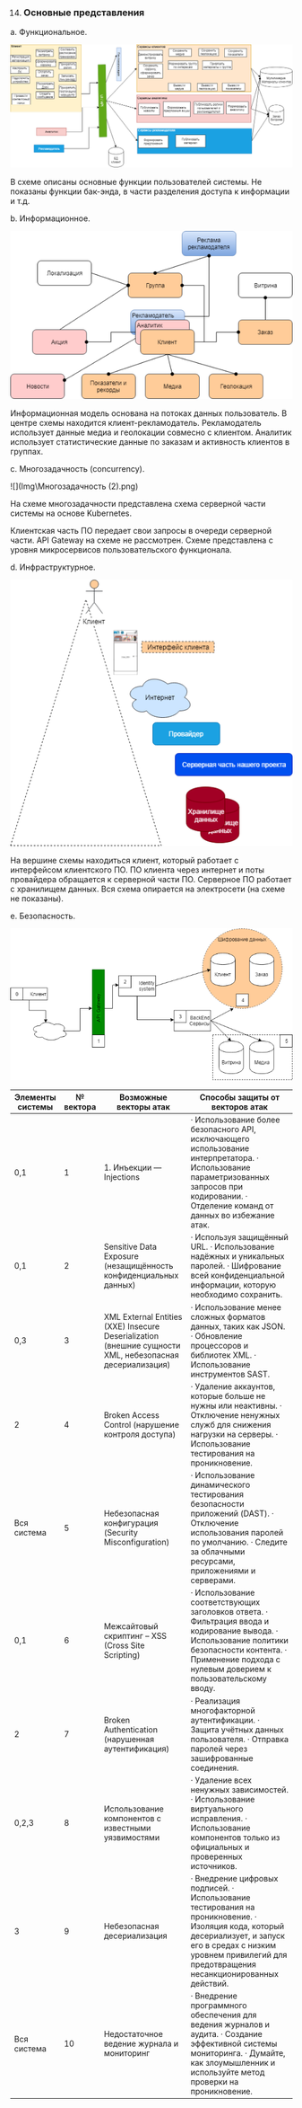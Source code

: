14. ###  Основные представления 

a.  Функциональное. 

![](Img\функциональность.png)

В схеме описаны основные функции пользователей системы. Не показаны функции бак-энда, в части разделения доступа к информации и т.д.



b.  Информационное.

![](Img\Информационная.png)



Информационная модель основана на потоках данных пользователь. В центре схемы находится клиент-рекламодатель. Рекламодатель использует данные медиа и геолокации совмесно с клиентом. Аналитик использует статистические данные по заказам и активность клиентов в группах.



c.  Многозадачность (concurrency).



![](Img\Многозадачность (2).png)



На схеме многозадачности представлена схема серверной части системы на основе Kubernetes.

Клиентская часть ПО передает свои запросы в очереди серверной части. API Gateway на схеме не рассмотрен. Схеме представлена с уровня микросервисов пользовательского функционала.



 d.  Инфраструктурное.

![](Img\Инфраструктура.png)



На вершине схемы находиться клиент, который работает с интерфейсом клиентского ПО. ПО клиента через интернет и поты провайдера обращается к серверной части ПО. Серверное ПО работает с хранилищем данных. Вся схема опирается на электросети (на схеме не показаны).



e.  Безопасность. 

![](Img\безопасность.png)



| **Элементы системы** | **№ вектора** | **Возможные векторы атак**                                   | **Способы защиты от векторов атак**                          |
| -------------------- | ------------- | ------------------------------------------------------------ | ------------------------------------------------------------ |
| 0,1                  | 1             | 1.  Инъекции — Injections                                    | · Использование более безопасного API, исключающего использование  интерпретатора.  · Использование параметризованных запросов при кодировании.  · Отделение команд от данных во избежание атак. |
| 0,1                  | 2             | Sensitive  Data Exposure (незащищённость конфиденциальных данных) | ·      Используя защищённый URL.  ·      Использование надёжных и уникальных  паролей.  ·      Шифрование всей конфиденциальной  информации, которую необходимо сохранить. |
| 0,3                  | 3             | XML  External Entities (XXE) Insecure Deserialization (внешние сущности XML,  небезопасная десериализация) | ·     Использование менее сложных  форматов данных, таких как JSON.  ·     Обновление процессоров  и библиотек XML.  ·     Использование инструментов SAST. |
| 2                    | 4             | Broken  Access Control (нарушение контроля доступа)          | ·      Удаление аккаунтов, которые больше  не нужны или неактивны.  ·      Отключение ненужных служб для  снижения нагрузки на серверы.  ·      Использование тестирования на  проникновение. |
| Вся система          | 5             | Небезопасная  конфигурация (Security Misconfiguration)       | ·      Использование динамического  тестирования безопасности приложений (DAST).  ·      Отключение использования паролей  по умолчанию.  ·      Следите за облачными  ресурсами, приложениями и серверами. |
| 0,1                  | 6             | Межсайтовый скриптинг – XSS  (Cross Site Scripting)          | ·      Использование соответствующих  заголовков ответа.  ·      Фильтрация ввода  и кодирование вывода.  ·      Использование политики  безопасности контента.  ·      Применение подхода с нулевым  доверием к пользовательскому вводу. |
| 2                    | 7             | Broken  Authentication (нарушенная аутентификация)           | ·       Реализация многофакторной  аутентификации.  ·       Защита учётных данных  пользователя.  ·       Отправка паролей через  зашифрованные соединения. |
| 0,2,3                | 8             | Использование компонентов с известными  уязвимостями         | ·      Удаление всех ненужных  зависимостей.  ·      Использование виртуального  исправления.  ·      Использование компонентов только  из официальных и проверенных источников. |
| 3                    | 9             | Небезопасная  десериализация                                 | ·      Внедрение цифровых подписей.  ·      Использование тестирования  на проникновение.  ·      Изоляция кода, который  десериализует, и запуск его в средах с низким уровнем  привилегий для предотвращения несанкционированных действий. |
| Вся система          | 10            | Недостаточное  ведение журнала и мониторинг                  | ·      Внедрение программного обеспечения  для ведения журналов и аудита.  ·      Создание эффективной системы  мониторинга.  ·      Думайте, как злоумышленник  и используйте метод проверки на проникновение. |
